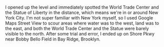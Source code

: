 I opened up the level and immediately spotted the World Trade Center and the Statue of Liberty
in the distance, which means we're in or around New York City. I'm not super familiar with
New York myself, so I used Google Maps Street View to scour areas where water was to the west,
land was to the east, and both the World Trade Center and the Statue were barely visible to the
north. After some trial and error, I ended up on Shore Pkwy near Bobby Bello Field in Bay Ridge,
Brooklyn.
